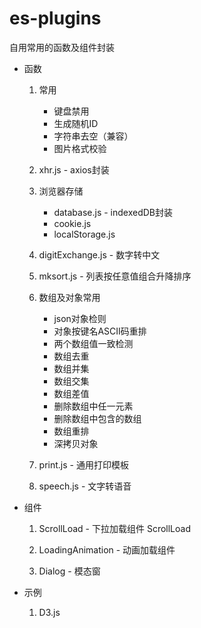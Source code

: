 # es-plugins

自用常用的函数及组件封装 

- 函数

  1. 常用 
    
     + 键盘禁用
     + 生成随机ID
     + 字符串去空（兼容）
     + 图片格式校验 
  
  2. xhr.js - axios封装 
    
  3. 浏览器存储 
    
     + database.js - indexedDB封装
     + cookie.js
     + localStorage.js
    
  4. digitExchange.js - 数字转中文 

  5. mksort.js - 列表按任意值组合升降排序
    
  6. 数组及对象常用
    
     + json对象检则
     + 对象按键名ASCII码重排
     + 两个数组值一致检测
     + 数组去重
     + 数组并集
     + 数组交集
     + 数组差值
     + 删除数组中任一元素
     + 删除数组中包含的数组
     + 数组重排
     + 深拷贝对象
    
  7. print.js - 通用打印模板 
    
  8. speech.js - 文字转语音 
    

- 组件

  1. ScrollLoad - 下拉加载组件 ScrollLoad

  2. LoadingAnimation - 动画加载组件
    
  3. Dialog - 模态窗
    

- 示例

  1. D3.js
